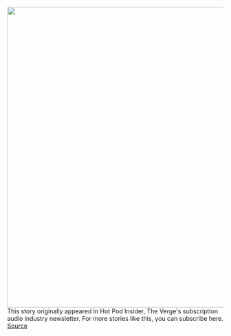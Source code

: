 <img src='https://cdn.vox-cdn.com/thumbor/htLqDEkiI8RxIgu6SeJGdXwPi0Q=/0x0:2076x2964/1200x800/filters:focal(833x655:1165x987)/cdn.vox-cdn.com/uploads/chorus_image/image/70355595/533466894.0.jpg' width='700px' /><br/>
This story originally appeared in Hot Pod Insider, The Verge's subscription audio industry newsletter. For more stories like this, you can subscribe here.
<a href='https://www.theverge.com/2022/1/6/22870634/npr-audie-cornish-all-things-considered-host-departures'> Source <a/>